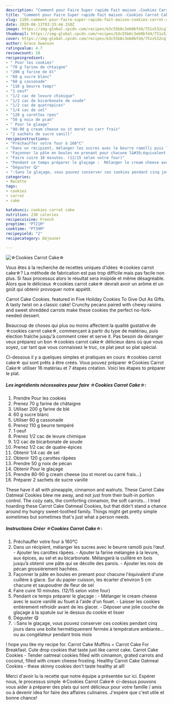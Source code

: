 ```yaml
---
description: "Comment pour Faire Super rapide Fait maison ☆Cookies Carrot Cake☆"
title: "Comment pour Faire Super rapide Fait maison ☆Cookies Carrot Cake☆"
slug: 1105-comment-pour-faire-super-rapide-fait-maison-cookies-carrot-cake
date: 2020-08-11T03:33:44.310Z
image: https://img-global.cpcdn.com/recipes/b3c55b6c3eb0bfd4/751x532cq70/☆cookies-carrot-cake☆-photo-principale-de-la-recette.jpg
thumbnail: https://img-global.cpcdn.com/recipes/b3c55b6c3eb0bfd4/751x532cq70/☆cookies-carrot-cake☆-photo-principale-de-la-recette.jpg
cover: https://img-global.cpcdn.com/recipes/b3c55b6c3eb0bfd4/751x532cq70/☆cookies-carrot-cake☆-photo-principale-de-la-recette.jpg
author: Grace Swanson
ratingvalue: 4.7
reviewcount: 10
recipeingredient:
- " Pour les cookies"
- "70 g farine de chtaigne"
- "200 g farine de bl"
- "60 g sucre blanc"
- "60 g cassonade"
- "110 g beurre tempr"
- "1 oeuf"
- "1/2 cac de levure chimique"
- "1/2 cac de bicarbonate de soude"
- "1/2 cac de quatrepices"
- "1/4 cac de sel"
- "120 g carottes rpes"
- "50 g noix de pcan"
- " Pour le glaage"
- "80-90 g cream cheese ou st moret ou carr frais"
- "2 sachets de sucre vanill"
recipeinstructions:
- "Préchauffer votre four à 160°C"
- "Dans un récipient, mélanger les sucres avec le beurre ramolli puis l’œuf. Ajouter les carottes râpées. Ajouter la farine mélangée à la levure, aux épices, au sel et au bicarbonate. Mélangerà la cuillère en bois jusqu’à obtenir une pâte qui se décolle des parois. Ajouter les noix de pécan grossièrement hachées."
- "Façonner la pâte en boules en prenant pour chacune l&#39;équivalent d&#39;une cuillère à glace. Sur du papier cuisson, les écarter d&#39;environ 5 cm chacune et saupoudrer de fleur de sel"
- "Faire cuire 10 minutes. (12/15 selon votre four)"
- "Pendant ce temps préparer le glaçage :  Mélanger le cream cheese avec le sucre vanillé au fouet à l&#39;aide d&#39;un fouet. Laisser les cookies entièrement refroidir avant de les glacer. Déposer une jolie couche de glaçage à la spatule sur le dessus du cookie et lisser"
- "Déguster 😋"
- "💡Sans le glaçage, vous pouvez conserver ces cookies pendant cinq jours dans une boîte hermétiquement fermée à température ambiante... ou au congélateur pendant trois mois"
categories:
- Recette
tags:
- cookies
- carrot
- cake

katakunci: cookies carrot cake 
nutrition: 238 calories
recipecuisine: French
preptime: "PT21M"
cooktime: "PT39M"
recipeyield: "2"
recipecategory: Déjeuner

---
```



![☆Cookies Carrot Cake☆](https://img-global.cpcdn.com/recipes/b3c55b6c3eb0bfd4/751x532cq70/☆cookies-carrot-cake☆-photo-principale-de-la-recette.jpg)

Vous êtes à la recherche de recettes uniques d'idées ☆cookies carrot cake☆? La méthode de fabrication est pas trop difficile mais pas facile non plus. Si faux processus alors le résultat sera insipide et même désagréable. Alors que le délicieux ☆cookies carrot cake☆ devrait avoir un arôme et un goût qui obtenir provoquer notre appétit.

Carrot Cake Cookies. featured in Five Holiday Cookies To Give Out As Gifts. A tasty twist on a classic cake! Crunchy pecans paired with chewy raisins and sweet shredded carrots make these cookies the perfect no-fork-needed dessert.

Beaucoup de choses qui plus ou moins affectent la qualité gustative de ☆cookies carrot cake☆, commençant à partir du type de matériau, puis élection fraîche jusqu'à comment créer et serve it. Pas besoin de déranger veux préparez un bon ☆cookies carrot cake☆ délicieux dans où que vous soyez, car tant que vous connaissez le truc, ce plat peut so plat spécial.


Ci-dessous il y a quelques simples et pratiques en cours ☆cookies carrot cake☆ qui sont prêts à être créés. Vous pouvez préparer ☆Cookies Carrot Cake☆ utiliser 16 matériau et 7 étapes création. Voici les étapes to préparer le plat.

<!--inarticleads1-->

##### Les ingrédients nécessaires pour faire ☆Cookies Carrot Cake☆:

1. Prendre  Pour les cookies
1. Prenez 70 g farine de châtaigne
1. Utiliser 200 g farine de blé
1.  60 g sucre blanc
1. Utiliser 60 g cassonade
1. Prenez 110 g beurre tempéré
1.  1 oeuf
1. Prenez 1/2 cac de levure chimique
1.  1/2 cac de bicarbonate de soude
1. Prenez 1/2 cac de quatre-épices
1. Obtenir 1/4 cac de sel
1. Obtenir 120 g carottes râpées
1. Prendre 50 g noix de pécan
1. Obtenir  Pour le glaçage
1. Prendre 80-90 g cream cheese (ou st moret ou carré frais…)
1. Préparer 2 sachets de sucre vanillé


These have it all with pineapple, cinnamon and walnuts. These Carrot Cake Oatmeal Cookies blew me away, and not just from their built-in portion control. The cozy oats, the comforting cinnamon, the soft carrots… I tried hoarding these Carrot Cake Oatmeal Cookies, but that didn&#39;t stand a chance around my hungry sweet-toothed family. Things might get pretty simple sometimes but sometimes that&#39;s just what a person needs. 

<!--inarticleads2-->

##### Instructions Créer ☆Cookies Carrot Cake☆:

1. Préchauffer votre four à 160°C
1. Dans un récipient, mélanger les sucres avec le beurre ramolli puis l’œuf. - Ajouter les carottes râpées. - Ajouter la farine mélangée à la levure, aux épices, au sel et au bicarbonate. Mélangerà la cuillère en bois jusqu’à obtenir une pâte qui se décolle des parois. - Ajouter les noix de pécan grossièrement hachées.
1. Façonner la pâte en boules en prenant pour chacune l&#39;équivalent d&#39;une cuillère à glace. Sur du papier cuisson, les écarter d&#39;environ 5 cm chacune et saupoudrer de fleur de sel
1. Faire cuire 10 minutes. (12/15 selon votre four)
1. Pendant ce temps préparer le glaçage :  - Mélanger le cream cheese avec le sucre vanillé au fouet à l&#39;aide d&#39;un fouet. - Laisser les cookies entièrement refroidir avant de les glacer. - Déposer une jolie couche de glaçage à la spatule sur le dessus du cookie et lisser
1. Déguster 😋
1. 💡Sans le glaçage, vous pouvez conserver ces cookies pendant cinq jours dans une boîte hermétiquement fermée à température ambiante... ou au congélateur pendant trois mois


I hope you like my recipe for. Carrot Cake Muffins = Carrot Cake For Breakfast. Cute drop cookies that taste just like carrot cake. Carrot Cake Cookies - Tender oatmeal cookies filled with cinnamon, grated carrots and coconut, filled with cream cheese frosting. Healthy Carrot Cake Oatmeal Cookies - these skinny cookies don&#39;t taste healthy at all! 


Merci d'avoir lu la recette que notre équipe a présentée sur ici. Espérer nous, le processus simple ☆Cookies Carrot Cake☆ ci-dessus pouvons vous aider à préparer des plats qui sont délicieux pour votre famille / amis ou à devenir idea for faire des affaires culinaires. J'espère que c'est utile et bonne chance!
